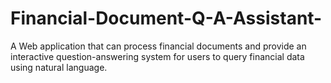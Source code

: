 # Financial-Document-Q-A-Assistant-
 A Web application that can process financial documents and provide an interactive question-answering system for users to query financial data using natural language. 
